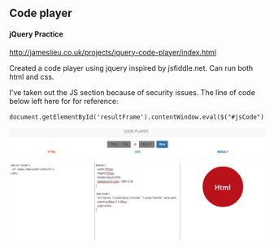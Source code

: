 ## Code player

#### jQuery Practice

http://jameslieu.co.uk/projects/jquery-code-player/index.html

Created a code player using jquery inspired by jsfiddle.net. Can run both html and css.

I've taken out the JS section because of security issues.
The line of code below left here for for reference:
```
document.getElementById('resultFrame').contentWindow.eval($("#jsCode").val())
```

<center>
<img src="./image.png" />
</center>
